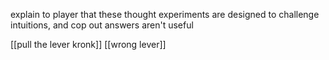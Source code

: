 explain to player that these thought experiments are designed to challenge intuitions, and cop out answers aren't useful

[[pull the lever kronk]]
[[wrong lever]]

